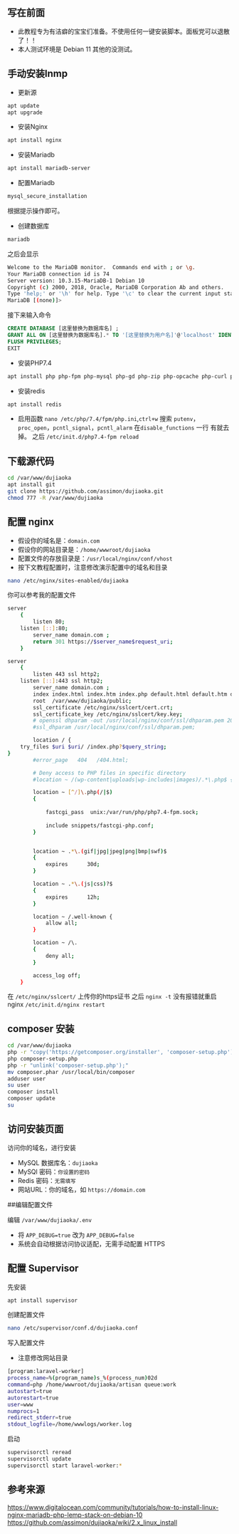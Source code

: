 ## 写在前面

- 此教程专为有洁癖的宝宝们准备。不使用任何一键安装脚本。面板党可以退散了！！
- 本人测试环境是 Debian 11 其他的没测试。
## 手动安装lnmp
- 更新源

```bash  
apt update  
apt upgrade
``` 

- 安装Nginx
```bash
apt install nginx
```
- 安装Mariadb
```bash
apt install mariadb-server
```
- 配置Mariadb
```bash
mysql_secure_installation
```
根据提示操作即可。
- 创建数据库
```bash
mariadb
```
之后会显示
```bash
Welcome to the MariaDB monitor.  Commands end with ; or \g.
Your MariaDB connection id is 74
Server version: 10.3.15-MariaDB-1 Debian 10
Copyright (c) 2000, 2018, Oracle, MariaDB Corporation Ab and others.
Type 'help;' or '\h' for help. Type '\c' to clear the current input statement.
MariaDB [(none)]> 
```
接下来输入命令 
```sql
CREATE DATABASE [这里替换为数据库名] ;
GRANT ALL ON [这里替换为数据库名].* TO '[这里替换为用户名]'@'localhost' IDENTIFIED BY '[这里替换为密码]' WITH GRANT OPTION;
FLUSH PRIVILEGES;
EXIT
```
- 安装PHP7.4
```bash
apt install php php-fpm php-mysql php-gd php-zip php-opcache php-curl php-mbstring php-intl php-dom php-bcmath php-redis php-fileinfo
```
- 安装redis
```bash
apt install redis
```
- 启用函数
`nano /etc/php/7.4/fpm/php.ini`,`ctrl+w` 搜索 `putenv`，`proc_open`，`pcntl_signal`，`pcntl_alarm` 在`disable_functions` 一行 有就去掉。
之后 `/etc/init.d/php7.4-fpm reload` 

## 下载源代码
```bash
cd /var/www/dujiaoka
apt install git
git clone https://github.com/assimon/dujiaoka.git 
chmod 777 -R /var/www/dujiaoka
```
## 配置 nginx
- 假设你的域名是：`domain.com`
- 假设你的网站目录是：`/home/wwwroot/dujiaoka`
- 配置文件的存放目录是：`/usr/local/nginx/conf/vhost`
- 按下文教程配置时，注意修改演示配置中的域名和目录

```bash
nano /etc/nginx/sites-enabled/dujiaoka 
```
你可以参考我的配置文件
```bash
server
    {
        listen 80;
	listen [::]:80;
        server_name domain.com ;
        return 301 https://$server_name$request_uri;
    }

server
    {
        listen 443 ssl http2;
	listen [::]:443 ssl http2;
        server_name domain.com ;
        index index.html index.htm index.php default.html default.htm default.php;
        root  /var/www/dujiaoka/public;
        ssl_certificate /etc/nginx/sslcert/cert.crt;
        ssl_certificate_key /etc/nginx/sslcert/key.key;
        # openssl dhparam -out /usr/local/nginx/conf/ssl/dhparam.pem 2048
        #ssl_dhparam /usr/local/nginx/conf/ssl/dhparam.pem;

        location / {
    try_files $uri $uri/ /index.php?$query_string;
}
        #error_page   404   /404.html;

        # Deny access to PHP files in specific directory
        #location ~ /(wp-content|uploads|wp-includes|images)/.*\.php$ { deny all; }

        location ~ [^/]\.php(/|$)
        {
          
            fastcgi_pass  unix:/var/run/php/php7.4-fpm.sock;
           
            include snippets/fastcgi-php.conf;
        }


        location ~ .*\.(gif|jpg|jpeg|png|bmp|swf)$
        {
            expires      30d;
        }

        location ~ .*\.(js|css)?$
        {
            expires      12h;
        }

        location ~ /.well-known {
            allow all;
        }

        location ~ /\.
        {
            deny all;
        }

        access_log off;
    }

```
在 `/etc/nginx/sslcert/` 上传你的https证书 之后 `nginx -t` 没有报错就重启nginx `/etc/init.d/nginx restart`

## composer 安装
```bash
cd /var/www/dujiaoka
php -r "copy('https://getcomposer.org/installer', 'composer-setup.php');"
php composer-setup.php
php -r "unlink('composer-setup.php');"
mv composer.phar /usr/local/bin/composer
adduser user
su user
composer install
composer update
su
```
## 访问安装页面
访问你的域名，进行安装
- MySQL 数据库名：`dujiaoka`
- MySQl 密码：`你设置的密码`
- Redis 密码：`无需填写`
- 网站URL：你的域名，如 `https://domain.com`

##编辑配置文件

编辑 `/var/www/dujiaoka/.env`
- 将 `APP_DEBUG=true` 改为 `APP_DEBUG=false`
- 系统会自动根据访问协议适配，无需手动配置 HTTPS

## 配置 Supervisor
先安装
```bash
apt install supervisor
```
创建配置文件
```bash
nano /etc/supervisor/conf.d/dujiaoka.conf
```
写入配置文件

- 注意修改网站目录
```bash
[program:laravel-worker]
process_name=%(program_name)s_%(process_num)02d
command=php /home/wwwroot/dujiaoka/artisan queue:work
autostart=true
autorestart=true
user=www
numprocs=1
redirect_stderr=true
stdout_logfile=/home/wwwlogs/worker.log
```
启动
```bash
supervisorctl reread
supervisorctl update
supervisorctl start laravel-worker:*
```
## 参考来源
https://www.digitalocean.com/community/tutorials/how-to-install-linux-nginx-mariadb-php-lemp-stack-on-debian-10
https://github.com/assimon/dujiaoka/wiki/2.x_linux_install
